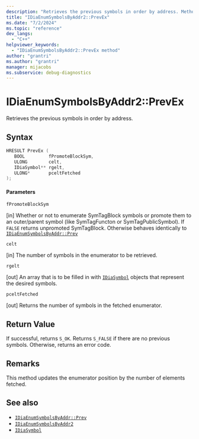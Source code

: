 ```yaml
---
description: "Retrieves the previous symbols in order by address. Method of IDiaEnumSymbolsByAddr2."
title: "IDiaEnumSymbolsByAddr2::PrevEx"
ms.date: "7/2/2024"
ms.topic: "reference"
dev_langs:
  - "C++"
helpviewer_keywords:
  - "IDiaEnumSymbolsByAddr2::PrevEx method"
author: "grantri"
ms.author: "grantri"
manager: mijacobs
ms.subservice: debug-diagnostics
---
```

# IDiaEnumSymbolsByAddr2::PrevEx

Retrieves the previous symbols in order by address.

## Syntax

```C++
HRESULT PrevEx (
   BOOL         fPromoteBlockSym,
   ULONG        celt,
   IDiaSymbol** rgelt,
   ULONG*       pceltFetched
);
```

#### Parameters

 `fPromoteBlockSym`

[in] Whether or not to enumerate SymTagBlock symbols or promote them to an outer/parent symbol (like SymTagFuncton or SymTagPublicSymbol). If `FALSE` returns unpromoted SymTagBlock. Otherwise behaves identically to [`IDiaEnumSymbolsByAddr::Prev`](../../debugger/debug-interface-access/idiaenumsymbolsbyaddr-prev.md)

 `celt`

[in] The number of symbols in the enumerator to be retrieved.

 `rgelt`

[out] An array that is to be filled in with [`IDiaSymbol`](../../debugger/debug-interface-access/idiasymbol.md) objects that represent the desired symbols.

 `pceltFetched`

[out] Returns the number of symbols in the fetched enumerator.

## Return Value

 If successful, returns `S_OK`. Returns `S_FALSE` if there are no previous symbols. Otherwise, returns an error code.

## Remarks

 This method updates the enumerator position by the number of elements fetched.

## See also

- [`IDiaEnumSymbolsByAddr::Prev`](../../debugger/debug-interface-access/idiaenumsymbolsbyaddr-prev.md)
- [`IDiaEnumSymbolsByAddr2`](../../debugger/debug-interface-access/idiaenumsymbolsbyaddr2.md)
- [`IDiaSymbol`](../../debugger/debug-interface-access/idiasymbol.md)

